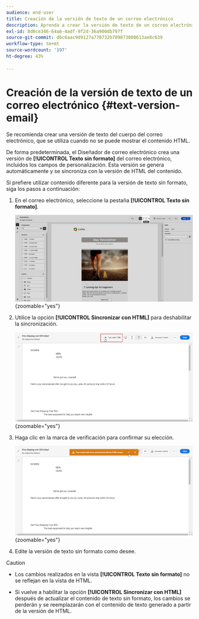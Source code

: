 ```yaml
---
audience: end-user
title: Creación de la versión de texto de un correo electrónico
description: Aprenda a crear la versión de texto de un correo electrónico
exl-id: 8d0ce346-64a6-4adf-9f2d-36a900db797f
source-git-commit: d6c6aac9d9127a770732b709873008613ae8c639
workflow-type: tm+mt
source-wordcount: '197'
ht-degree: 43%

---
```


# Creación de la versión de texto de un correo electrónico {#text-version-email}

Se recomienda crear una versión de texto del cuerpo del correo electrónico, que se utiliza cuando no se puede mostrar el contenido HTML.

De forma predeterminada, el Diseñador de correo electrónico crea una versión de **[!UICONTROL Texto sin formato]** del correo electrónico, incluidos los campos de personalización. Esta versión se genera automáticamente y se sincroniza con la versión de HTML del contenido.

Si prefiere utilizar contenido diferente para la versión de texto sin formato, siga los pasos a continuación:

1. En el correo electrónico, seleccione la pestaña **[!UICONTROL Texto sin formato]**.

   ![Captura de pantalla que muestra la ficha Texto sin formato en la interfaz de Designer de correo electrónico.](assets/text_version_3.png){zoomable="yes"}

1. Utilice la opción **[!UICONTROL Sincronizar con HTML]** para deshabilitar la sincronización.

   ![Captura de pantalla que muestra la opción Sincronizar con HTML en la pestaña Texto sin formato.](assets/text_version_1.png){zoomable="yes"}

1. Haga clic en la marca de verificación para confirmar su elección.

   ![Captura de pantalla que muestra el botón de marca de verificación para confirmar la desactivación de la sincronización.](assets/text_version_2.png){zoomable="yes"}

1. Edite la versión de texto sin formato como desee.

>[!CAUTION]
>
>* Los cambios realizados en la vista **[!UICONTROL Texto sin formato]** no se reflejan en la vista de HTML.
>
>* Si vuelve a habilitar la opción **[!UICONTROL Sincronizar con HTML]** después de actualizar el contenido de texto sin formato, los cambios se perderán y se reemplazarán con el contenido de texto generado a partir de la versión de HTML.